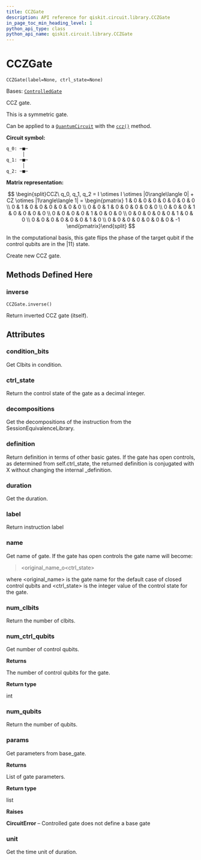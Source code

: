 ```yaml
---
title: CCZGate
description: API reference for qiskit.circuit.library.CCZGate
in_page_toc_min_heading_level: 1
python_api_type: class
python_api_name: qiskit.circuit.library.CCZGate
---
```


# CCZGate

<span id="qiskit.circuit.library.CCZGate" />

`CCZGate(label=None, ctrl_state=None)`

Bases: [`ControlledGate`](qiskit.circuit.ControlledGate "qiskit.circuit.controlledgate.ControlledGate")

CCZ gate.

This is a symmetric gate.

Can be applied to a [`QuantumCircuit`](qiskit.circuit.QuantumCircuit "qiskit.circuit.QuantumCircuit") with the [`ccz()`](qiskit.circuit.QuantumCircuit#ccz "qiskit.circuit.QuantumCircuit.ccz") method.

**Circuit symbol:**

```python
q_0: ─■─
      │
q_1: ─■─
      │
q_2: ─■─
```

**Matrix representation:**

$$
\begin{split}CCZ\ q_0, q_1, q_2 =
    I \otimes I \otimes |0\rangle\langle 0| + CZ \otimes |1\rangle\langle 1| =
    \begin{pmatrix}
        1 & 0 & 0 & 0 & 0 & 0 & 0 & 0 \\
        0 & 1 & 0 & 0 & 0 & 0 & 0 & 0 \\
        0 & 0 & 1 & 0 & 0 & 0 & 0 & 0 \\
        0 & 0 & 0 & 1 & 0 & 0 & 0 & 0 \\
        0 & 0 & 0 & 0 & 1 & 0 & 0 & 0 \\
        0 & 0 & 0 & 0 & 0 & 1 & 0 & 0 \\
        0 & 0 & 0 & 0 & 0 & 0 & 1 & 0 \\
        0 & 0 & 0 & 0 & 0 & 0 & 0 & -1
    \end{pmatrix}\end{split}
$$

In the computational basis, this gate flips the phase of the target qubit if the control qubits are in the $|11\rangle$ state.

Create new CCZ gate.

## Methods Defined Here

<span id="qiskit-circuit-library-cczgate-inverse" />

### inverse

<span id="qiskit.circuit.library.CCZGate.inverse" />

`CCZGate.inverse()`

Return inverted CCZ gate (itself).

## Attributes

<span id="qiskit.circuit.library.CCZGate.condition_bits" />

### condition\_bits

Get Clbits in condition.

<span id="qiskit.circuit.library.CCZGate.ctrl_state" />

### ctrl\_state

Return the control state of the gate as a decimal integer.

<span id="qiskit.circuit.library.CCZGate.decompositions" />

### decompositions

Get the decompositions of the instruction from the SessionEquivalenceLibrary.

<span id="qiskit.circuit.library.CCZGate.definition" />

### definition

Return definition in terms of other basic gates. If the gate has open controls, as determined from self.ctrl\_state, the returned definition is conjugated with X without changing the internal \_definition.

<span id="qiskit.circuit.library.CCZGate.duration" />

### duration

Get the duration.

<span id="qiskit.circuit.library.CCZGate.label" />

### label

Return instruction label

<span id="qiskit.circuit.library.CCZGate.name" />

### name

Get name of gate. If the gate has open controls the gate name will become:

> \<original\_name\_o\<ctrl\_state>

where \<original\_name> is the gate name for the default case of closed control qubits and \<ctrl\_state> is the integer value of the control state for the gate.

<span id="qiskit.circuit.library.CCZGate.num_clbits" />

### num\_clbits

Return the number of clbits.

<span id="qiskit.circuit.library.CCZGate.num_ctrl_qubits" />

### num\_ctrl\_qubits

Get number of control qubits.

**Returns**

The number of control qubits for the gate.

**Return type**

int

<span id="qiskit.circuit.library.CCZGate.num_qubits" />

### num\_qubits

Return the number of qubits.

<span id="qiskit.circuit.library.CCZGate.params" />

### params

Get parameters from base\_gate.

**Returns**

List of gate parameters.

**Return type**

list

**Raises**

**CircuitError** – Controlled gate does not define a base gate

<span id="qiskit.circuit.library.CCZGate.unit" />

### unit

Get the time unit of duration.

